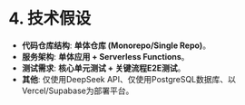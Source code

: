# 4. 技术假设
* **代码仓库结构**: **单体仓库 (Monorepo/Single Repo)**。
* **服务架构**: **单体应用 + Serverless Functions**。
* **测试需求**: **核心单元测试 + 关键流程E2E测试**。
* **其他**: 仅使用DeepSeek API、仅使用PostgreSQL数据库、以Vercel/Supabase为部署平台。
